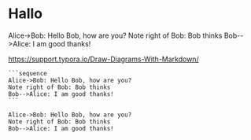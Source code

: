 # Hallo 

Alice->Bob: Hello Bob, how are you?
Note right of Bob: Bob thinks
Bob-->Alice: I am good thanks!



https://support.typora.io/Draw-Diagrams-With-Markdown/



~~~gfm
```sequence
Alice->Bob: Hello Bob, how are you?
Note right of Bob: Bob thinks
Bob-->Alice: I am good thanks!
```
~~~


```sequence
Alice->Bob: Hello Bob, how are you?
Note right of Bob: Bob thinks
Bob-->Alice: I am good thanks!
```

